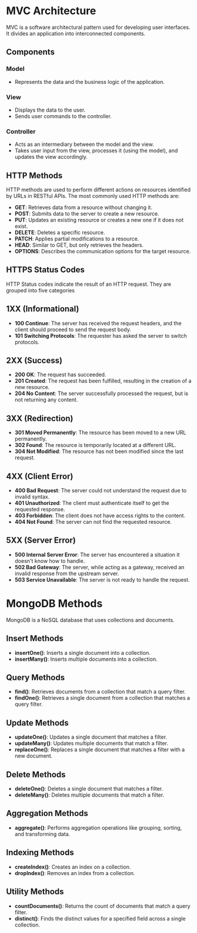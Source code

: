 # MVC Architecture

MVC is a software architectural pattern used for developing user interfaces. It divides an application into interconnected components.

## Components

### Model
- Represents the data and the business logic of the application.

### View
- Displays the data to the user.
- Sends user commands to the controller.

### Controller
- Acts as an intermediary between the model and the view.
- Takes user input from the view, processes it (using the model), and updates the view accordingly.

## HTTP Methods

HTTP methods are used to perform different actions on resources identified by URLs in RESTful APIs. The most commonly used HTTP methods are:

- **GET**: Retrieves data from a resource without changing it.
- **POST**: Submits data to the server to create a new resource.
- **PUT**: Updates an existing resource or creates a new one if it does not exist.
- **DELETE**: Deletes a specific resource.
- **PATCH**: Applies partial modifications to a resource.
- **HEAD**: Similar to GET, but only retrieves the headers.
- **OPTIONS**: Describes the communication options for the target resource.


## HTTPS Status Codes
HTTP Status codes indicate the result of an HTTP request. They are grouped into five categories

## 1XX (Informational)

- **100 Continue**: The server has received the request headers, and the client should proceed to send the request body.
- **101 Switching Protocols**: The requester has asked the server to switch protocols.

## 2XX (Success)

- **200 OK**: The request has succeeded.
- **201 Created**: The request has been fulfilled, resulting in the creation of a new resource.
- **204 No Content**: The server successfully processed the request, but is not returning any content.

## 3XX (Redirection)

- **301 Moved Permanently**: The resource has been moved to a new URL permanently.
- **302 Found**: The resource is temporarily located at a different URL.
- **304 Not Modified**: The resource has not been modified since the last request.

## 4XX (Client Error)

- **400 Bad Request**: The server could not understand the request due to invalid syntax.
- **401 Unauthorized**: The client must authenticate itself to get the requested response.
- **403 Forbidden**: The client does not have access rights to the content.
- **404 Not Found**: The server can not find the requested resource.

## 5XX (Server Error)

- **500 Internal Server Error**: The server has encountered a situation it doesn't know how to handle.
- **502 Bad Gateway**: The server, while acting as a gateway, received an invalid response from the upstream server.
- **503 Service Unavailable**: The server is not ready to handle the request.


# MongoDB Methods
MongoDB is a NoSQL database that uses collections and documents.

## Insert Methods

- **insertOne()**: Inserts a single document into a collection.
- **insertMany()**: Inserts multiple documents into a collection.

## Query Methods

- **find()**: Retrieves documents from a collection that match a query filter.
- **findOne()**: Retrieves a single document from a collection that matches a query filter.

## Update Methods

- **updateOne()**: Updates a single document that matches a filter.
- **updateMany()**: Updates multiple documents that match a filter.
- **replaceOne()**: Replaces a single document that matches a filter with a new document.

## Delete Methods

- **deleteOne()**: Deletes a single document that matches a filter.
- **deleteMany()**: Deletes multiple documents that match a filter.

## Aggregation Methods

- **aggregate()**: Performs aggregation operations like grouping, sorting, and transforming data.

## Indexing Methods

- **createIndex()**: Creates an index on a collection.
- **dropIndex()**: Removes an index from a collection.

## Utility Methods

- **countDocuments()**: Returns the count of documents that match a query filter.
- **distinct()**: Finds the distinct values for a specified field across a single collection.


